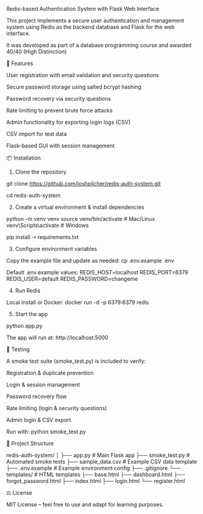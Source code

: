 Redis-based Authentication System with Flask Web Interface

This project implements a secure user authentication and management system using Redis as the backend database and Flask for the web interface.

It was developed as part of a database programming course and awarded 40/40 (High Distinction)

🚀 Features

User registration with email validation and security questions

Secure password storage using salted bcrypt hashing

Password recovery via security questions

Rate limiting to prevent brute force attacks

Admin functionality for exporting login logs (CSV)

CSV import for test data

Flask-based GUI with session management

📦 Installation
1. Clone the repository

git clone https://github.com/joshpilcher/redis-auth-system.git

cd redis-auth-system

2. Create a virtual environment & install dependencies

python -m venv venv
source venv/bin/activate # Mac/Linux
venv\Scripts\activate # Windows

pip install -r requirements.txt

3. Configure environment variables

Copy the example file and update as needed:
cp .env.example .env

Default .env.example values:
REDIS_HOST=localhost
REDIS_PORT=6379
REDIS_USER=default
REDIS_PASSWORD=changeme

4. Run Redis

Local install or Docker:
docker run -d -p 6379:6379 redis

5. Start the app

python app.py

The app will run at: http://localhost:5000

🧪 Testing

A smoke test suite (smoke_test.py) is included to verify:

Registration & duplicate prevention

Login & session management

Password recovery flow

Rate limiting (login & security questions)

Admin login & CSV export

Run with:
python smoke_test.py

📂 Project Structure

redis-auth-system/
│
├── app.py              # Main Flask app
├── smoke_test.py       # Automated smoke tests
├── sample_data.csv     # Example CSV data template
├── .env.example        # Example environment config
├── .gitignore
└── templates/          # HTML templates
    ├── base.html
    ├── dashboard.html
    ├── forgot_password.html
    ├── index.html
    ├── login.html
    └── register.html


⚖️ License

MIT License – feel free to use and adapt for learning purposes.
